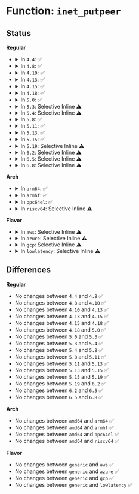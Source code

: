 # Function: <code>inet_putpeer</code>

## Status
<b>Regular</b>
<ul>
<li>
<details>
<summary>In <code>4.4</code>: ✅</summary>

```c
void inet_putpeer(struct inet_peer *p);
```

**Collision:** Unique Global

**Inline:** No

**Transformation:** False

**Instances:**

```
In net/ipv4/inetpeer.c (ffffffff81757c80)
Location: net/ipv4/inetpeer.c:467
Inline: False
Direct callers:
  - net/ipv4/route.c:ip_error
  - net/ipv4/route.c:ip_error
  - net/ipv4/route.c:ip_rt_send_redirect
  - net/ipv4/route.c:ip_rt_send_redirect
  - net/ipv4/ip_fragment.c:ip4_frag_free
  - net/ipv6/ip6_output.c:ip6_forward
  - net/ipv6/ndisc.c:ndisc_send_redirect
  - net/ipv6/icmp.c:icmp6_send
```
**Symbols:**

```
ffffffff81757c80-ffffffff81757c9f: inet_putpeer (STB_GLOBAL)
```
</details>
</li>
<li>
<details>
<summary>In <code>4.8</code>: ✅</summary>

```c
void inet_putpeer(struct inet_peer *p);
```

**Collision:** Unique Global

**Inline:** No

**Transformation:** False

**Instances:**

```
In net/ipv4/inetpeer.c (ffffffff817c3f20)
Location: net/ipv4/inetpeer.c:467
Inline: False
Direct callers:
  - net/ipv4/route.c:ip_error
  - net/ipv4/route.c:ip_error
  - net/ipv4/route.c:ip_rt_send_redirect
  - net/ipv4/route.c:ip_rt_send_redirect
  - net/ipv4/ip_fragment.c:ip4_frag_free
  - net/ipv6/ip6_output.c:ip6_forward
  - net/ipv6/ndisc.c:ndisc_send_redirect
  - net/ipv6/icmp.c:icmp6_send
```
**Symbols:**

```
ffffffff817c3f20-ffffffff817c3f3f: inet_putpeer (STB_GLOBAL)
```
</details>
</li>
<li>
<details>
<summary>In <code>4.10</code>: ✅</summary>

```c
void inet_putpeer(struct inet_peer *p);
```

**Collision:** Unique Global

**Inline:** No

**Transformation:** False

**Instances:**

```
In net/ipv4/inetpeer.c (ffffffff817f3a40)
Location: net/ipv4/inetpeer.c:467
Inline: False
Direct callers:
  - net/ipv4/route.c:ip_error
  - net/ipv4/route.c:ip_error
  - net/ipv4/route.c:ip_rt_send_redirect
  - net/ipv4/route.c:ip_rt_send_redirect
  - net/ipv4/ip_fragment.c:ip4_frag_free
  - net/ipv6/ip6_output.c:ip6_forward
  - net/ipv6/ndisc.c:ndisc_send_redirect
  - net/ipv6/icmp.c:icmp6_send
```
**Symbols:**

```
ffffffff817f3a40-ffffffff817f3a5f: inet_putpeer (STB_GLOBAL)
```
</details>
</li>
<li>
<details>
<summary>In <code>4.13</code>: ✅</summary>

```c
void inet_putpeer(struct inet_peer *p);
```

**Collision:** Unique Global

**Inline:** No

**Transformation:** False

**Instances:**

```
In net/ipv4/inetpeer.c (ffffffff81813e30)
Location: net/ipv4/inetpeer.c:467
Inline: False
Direct callers:
  - net/ipv4/route.c:ip_error
  - net/ipv4/route.c:ip_error
  - net/ipv4/route.c:ip_rt_send_redirect
  - net/ipv4/route.c:ip_rt_send_redirect
  - net/ipv4/ip_fragment.c:ip4_frag_free
  - net/ipv6/ip6_output.c:ip6_forward
  - net/ipv6/ndisc.c:ndisc_send_redirect
  - net/ipv6/icmp.c:icmp6_send
```
**Symbols:**

```
ffffffff81813e30-ffffffff81813e4f: inet_putpeer (STB_GLOBAL)
```
</details>
</li>
<li>
<details>
<summary>In <code>4.15</code>: ✅</summary>

```c
void inet_putpeer(struct inet_peer *p);
```

**Collision:** Unique Global

**Inline:** No

**Transformation:** False

**Instances:**

```
In net/ipv4/inetpeer.c (ffffffff81893930)
Location: net/ipv4/inetpeer.c:235
Inline: False
Direct callers:
  - net/ipv4/route.c:ip_error
  - net/ipv4/route.c:ip_error
  - net/ipv4/route.c:ip_rt_send_redirect
  - net/ipv4/route.c:ip_rt_send_redirect
  - net/ipv4/inetpeer.c:inetpeer_invalidate_tree
  - net/ipv4/ip_fragment.c:ip4_frag_free
  - net/ipv6/ip6_output.c:ip6_forward
  - net/ipv6/ndisc.c:ndisc_send_redirect
  - net/ipv6/icmp.c:icmp6_send
```
**Symbols:**

```
ffffffff81893930-ffffffff81893969: inet_putpeer (STB_GLOBAL)
```
</details>
</li>
<li>
<details>
<summary>In <code>4.18</code>: ✅</summary>

```c
void inet_putpeer(struct inet_peer *p);
```

**Collision:** Unique Global

**Inline:** No

**Transformation:** False

**Instances:**

```
In net/ipv4/inetpeer.c (ffffffff818e78e0)
Location: net/ipv4/inetpeer.c:237
Inline: False
Direct callers:
  - net/ipv4/route.c:ip_error
  - net/ipv4/route.c:ip_error
  - net/ipv4/route.c:ip_rt_send_redirect
  - net/ipv4/inetpeer.c:inetpeer_invalidate_tree
  - net/ipv4/ip_fragment.c:ip4_frag_free
  - net/ipv6/ip6_output.c:ip6_forward
  - net/ipv6/ndisc.c:ndisc_send_redirect
  - net/ipv6/icmp.c:icmp6_send
```
**Symbols:**

```
ffffffff818e78e0-ffffffff818e7919: inet_putpeer (STB_GLOBAL)
```
</details>
</li>
<li>
<details>
<summary>In <code>5.0</code>: ✅</summary>

```c
void inet_putpeer(struct inet_peer *p);
```

**Collision:** Unique Global

**Inline:** No

**Transformation:** False

**Instances:**

```
In net/ipv4/inetpeer.c (ffffffff81914790)
Location: net/ipv4/inetpeer.c:238
Inline: False
Direct callers:
  - net/ipv4/route.c:ip_error
  - net/ipv4/route.c:ip_error
  - net/ipv4/route.c:ip_rt_send_redirect
  - net/ipv4/inetpeer.c:inetpeer_invalidate_tree
  - net/ipv4/ip_fragment.c:ip4_frag_free
  - net/ipv6/ip6_output.c:ip6_forward
  - net/ipv6/ndisc.c:ndisc_send_redirect
  - net/ipv6/icmp.c:icmp6_send
```
**Symbols:**

```
ffffffff81914790-ffffffff819147c9: inet_putpeer (STB_GLOBAL)
```
</details>
</li>
<li>
<details>
<summary>In <code>5.3</code>: Selective Inline ⚠️</summary>

```c
void inet_putpeer(struct inet_peer *p);
```

**Collision:** Unique Global

**Inline:** Selective

**Transformation:** False

**Instances:**

```
In net/ipv4/inetpeer.c (ffffffff81976fa0)
Location: net/ipv4/inetpeer.c:238
Inline: True
Direct callers:
  - net/ipv4/route.c:ip_error
  - net/ipv4/route.c:ip_error
  - net/ipv4/route.c:ip_rt_send_redirect
  - net/ipv4/inetpeer.c:inetpeer_invalidate_tree
  - net/ipv4/ip_fragment.c:ip4_frag_free
  - net/ipv6/ip6_output.c:ip6_forward
  - net/ipv6/ndisc.c:ndisc_send_redirect
  - net/ipv6/icmp.c:icmpv6_xrlim_allow
```
**Symbols:**

```
ffffffff81976fa0-ffffffff81976fd8: inet_putpeer (STB_GLOBAL)
```
</details>
</li>
<li>
<details>
<summary>In <code>5.4</code>: Selective Inline ⚠️</summary>

```c
void inet_putpeer(struct inet_peer *p);
```

**Collision:** Unique Global

**Inline:** Selective

**Transformation:** False

**Instances:**

```
In net/ipv4/inetpeer.c (ffffffff819ad930)
Location: net/ipv4/inetpeer.c:243
Inline: True
Direct callers:
  - net/ipv4/route.c:ip_error
  - net/ipv4/route.c:ip_error
  - net/ipv4/route.c:ip_rt_send_redirect
  - net/ipv4/inetpeer.c:inetpeer_invalidate_tree
  - net/ipv4/ip_fragment.c:ip4_frag_free
  - net/ipv6/ip6_output.c:ip6_forward
  - net/ipv6/ndisc.c:ndisc_send_redirect
  - net/ipv6/icmp.c:icmpv6_xrlim_allow
```
**Symbols:**

```
ffffffff819ad930-ffffffff819ad968: inet_putpeer (STB_GLOBAL)
```
</details>
</li>
<li>
<details>
<summary>In <code>5.8</code>: ✅</summary>

```c
void inet_putpeer(struct inet_peer *p);
```

**Collision:** Unique Global

**Inline:** No

**Transformation:** False

**Instances:**

```
In net/ipv4/inetpeer.c (ffffffff81a97400)
Location: net/ipv4/inetpeer.c:243
Inline: False
Direct callers:
  - net/ipv4/route.c:ip_error
  - net/ipv4/route.c:ip_error
  - net/ipv4/route.c:ip_rt_send_redirect
  - net/ipv4/route.c:ip_rt_send_redirect
  - net/ipv4/inetpeer.c:inetpeer_invalidate_tree
  - net/ipv4/ip_fragment.c:ip4_frag_free
  - net/ipv6/ip6_output.c:ip6_forward
  - net/ipv6/ndisc.c:ndisc_send_redirect
  - net/ipv6/icmp.c:icmpv6_xrlim_allow
```
**Symbols:**

```
ffffffff81a97400-ffffffff81a97456: inet_putpeer (STB_GLOBAL)
```
</details>
</li>
<li>
<details>
<summary>In <code>5.11</code>: ✅</summary>

```c
void inet_putpeer(struct inet_peer *p);
```

**Collision:** Unique Global

**Inline:** No

**Transformation:** False

**Instances:**

```
In net/ipv4/inetpeer.c (ffffffff81aa13c0)
Location: net/ipv4/inetpeer.c:243
Inline: False
Direct callers:
  - net/ipv4/route.c:ip_error
  - net/ipv4/route.c:ip_error
  - net/ipv4/route.c:ip_rt_send_redirect
  - net/ipv4/route.c:ip_rt_send_redirect
  - net/ipv4/inetpeer.c:inetpeer_invalidate_tree
  - net/ipv4/ip_fragment.c:ip4_frag_free
  - net/ipv6/ip6_output.c:ip6_forward
  - net/ipv6/ndisc.c:ndisc_send_redirect
  - net/ipv6/icmp.c:icmpv6_xrlim_allow
```
**Symbols:**

```
ffffffff81aa13c0-ffffffff81aa1416: inet_putpeer (STB_GLOBAL)
```
</details>
</li>
<li>
<details>
<summary>In <code>5.13</code>: ✅</summary>

```c
void inet_putpeer(struct inet_peer *p);
```

**Collision:** Unique Global

**Inline:** No

**Transformation:** False

**Instances:**

```
In net/ipv4/inetpeer.c (ffffffff81a8c310)
Location: net/ipv4/inetpeer.c:236
Inline: False
Direct callers:
  - net/ipv4/route.c:ip_error
  - net/ipv4/route.c:ip_error
  - net/ipv4/route.c:ip_rt_send_redirect
  - net/ipv4/route.c:ip_rt_send_redirect
  - net/ipv4/inetpeer.c:inetpeer_invalidate_tree
  - net/ipv4/ip_fragment.c:ip4_frag_free
  - net/ipv6/ip6_output.c:ip6_forward
  - net/ipv6/ndisc.c:ndisc_send_redirect
  - net/ipv6/icmp.c:icmpv6_xrlim_allow
```
**Symbols:**

```
ffffffff81a8c310-ffffffff81a8c366: inet_putpeer (STB_GLOBAL)
```
</details>
</li>
<li>
<details>
<summary>In <code>5.15</code>: ✅</summary>

```c
void inet_putpeer(struct inet_peer *p);
```

**Collision:** Unique Global

**Inline:** No

**Transformation:** False

**Instances:**

```
In net/ipv4/inetpeer.c (ffffffff81b472e0)
Location: net/ipv4/inetpeer.c:236
Inline: False
Direct callers:
  - net/ipv4/route.c:ip_error
  - net/ipv4/route.c:ip_error
  - net/ipv4/route.c:ip_rt_send_redirect
  - net/ipv4/route.c:ip_rt_send_redirect
  - net/ipv4/inetpeer.c:inetpeer_invalidate_tree
  - net/ipv4/ip_fragment.c:ip4_frag_free
  - net/ipv6/ip6_output.c:ip6_forward
  - net/ipv6/ndisc.c:ndisc_send_redirect
  - net/ipv6/icmp.c:icmpv6_xrlim_allow
```
**Symbols:**

```
ffffffff81b472e0-ffffffff81b47336: inet_putpeer (STB_GLOBAL)
```
</details>
</li>
<li>
<details>
<summary>In <code>5.19</code>: Selective Inline ⚠️</summary>

```c
void inet_putpeer(struct inet_peer *p);
```

**Collision:** Unique Global

**Inline:** Selective

**Transformation:** False

**Instances:**

```
In net/ipv4/inetpeer.c (ffffffff81cd4420)
Location: net/ipv4/inetpeer.c:240
Inline: True
Direct callers:
  - net/ipv4/route.c:ip_error
  - net/ipv4/route.c:ip_error
  - net/ipv4/route.c:ip_rt_send_redirect
  - net/ipv4/route.c:ip_rt_send_redirect
  - net/ipv4/inetpeer.c:inetpeer_invalidate_tree
  - net/ipv4/ip_fragment.c:ip4_frag_free
  - net/ipv6/ip6_output.c:ip6_forward
  - net/ipv6/ndisc.c:ndisc_send_redirect
  - net/ipv6/icmp.c:icmpv6_xrlim_allow
```
**Symbols:**

```
ffffffff81cd4420-ffffffff81cd449a: inet_putpeer (STB_GLOBAL)
```
</details>
</li>
<li>
<details>
<summary>In <code>6.2</code>: Selective Inline ⚠️</summary>

```c
void inet_putpeer(struct inet_peer *p);
```

**Collision:** Unique Global

**Inline:** Selective

**Transformation:** False

**Instances:**

```
In net/ipv4/inetpeer.c (ffffffff81e946d0)
Location: net/ipv4/inetpeer.c:240
Inline: True
Direct callers:
  - net/ipv4/route.c:ip_error
  - net/ipv4/route.c:ip_error
  - net/ipv4/route.c:ip_rt_send_redirect
  - net/ipv4/route.c:ip_rt_send_redirect
  - net/ipv4/inetpeer.c:inetpeer_invalidate_tree
  - net/ipv4/ip_fragment.c:ip4_frag_free
  - net/ipv6/ip6_output.c:ip6_forward
  - net/ipv6/ndisc.c:ndisc_send_redirect
  - net/ipv6/icmp.c:icmpv6_xrlim_allow
```
**Symbols:**

```
ffffffff81e946d0-ffffffff81e9474a: inet_putpeer (STB_GLOBAL)
```
</details>
</li>
<li>
<details>
<summary>In <code>6.5</code>: Selective Inline ⚠️</summary>

```c
void inet_putpeer(struct inet_peer *p);
```

**Collision:** Unique Global

**Inline:** Selective

**Transformation:** False

**Instances:**

```
In net/ipv4/inetpeer.c (ffffffff81ef2ea0)
Location: net/ipv4/inetpeer.c:240
Inline: True
Direct callers:
  - net/ipv4/route.c:ip_error
  - net/ipv4/route.c:ip_error
  - net/ipv4/route.c:ip_rt_send_redirect
  - net/ipv4/route.c:ip_rt_send_redirect
  - net/ipv4/inetpeer.c:inetpeer_invalidate_tree
  - net/ipv4/ip_fragment.c:ip4_frag_free
  - net/ipv4/icmp.c:icmpv4_xrlim_allow
  - net/ipv6/ip6_output.c:ip6_forward
  - net/ipv6/ndisc.c:ndisc_send_redirect
  - net/ipv6/icmp.c:icmpv6_xrlim_allow
```
**Symbols:**

```
ffffffff81ef2ea0-ffffffff81ef2f1a: inet_putpeer (STB_GLOBAL)
```
</details>
</li>
<li>
<details>
<summary>In <code>6.8</code>: Selective Inline ⚠️</summary>

```c
void inet_putpeer(struct inet_peer *p);
```

**Collision:** Unique Global

**Inline:** Selective

**Transformation:** False

**Instances:**

```
In net/ipv4/inetpeer.c (ffffffff81fb6e30)
Location: net/ipv4/inetpeer.c:240
Inline: True
Direct callers:
  - net/ipv4/route.c:ip_error
  - net/ipv4/route.c:ip_error
  - net/ipv4/route.c:ip_rt_send_redirect
  - net/ipv4/route.c:ip_rt_send_redirect
  - net/ipv4/inetpeer.c:inetpeer_invalidate_tree
  - net/ipv4/ip_fragment.c:ip4_frag_free
  - net/ipv4/icmp.c:icmpv4_xrlim_allow
  - net/ipv6/ip6_output.c:ip6_forward
  - net/ipv6/ndisc.c:ndisc_send_redirect
  - net/ipv6/icmp.c:icmpv6_xrlim_allow
```
**Symbols:**

```
ffffffff81fb6e30-ffffffff81fb6eaa: inet_putpeer (STB_GLOBAL)
```
</details>
</li>
</ul>
<b>Arch</b>
<ul>
<li>
<details>
<summary>In <code>arm64</code>: ✅</summary>

```c
void inet_putpeer(struct inet_peer *p);
```

**Collision:** Unique Global

**Inline:** No

**Transformation:** False

**Instances:**

```
In net/ipv4/inetpeer.c (ffff800010c5d888)
Location: net/ipv4/inetpeer.c:243
Inline: False
Direct callers:
  - net/ipv4/route.c:ip_error
  - net/ipv4/route.c:ip_error
  - net/ipv4/route.c:ip_rt_send_redirect
  - net/ipv4/inetpeer.c:inetpeer_invalidate_tree
  - net/ipv4/ip_fragment.c:ip4_frag_free
  - net/ipv6/ip6_output.c:ip6_forward
  - net/ipv6/ndisc.c:ndisc_send_redirect
  - net/ipv6/icmp.c:icmpv6_xrlim_allow
```
**Symbols:**

```
ffff800010c5d888-ffff800010c5d8e4: inet_putpeer (STB_GLOBAL)
```
</details>
</li>
<li>
<details>
<summary>In <code>armhf</code>: ✅</summary>

```c
void inet_putpeer(struct inet_peer *p);
```

**Collision:** Unique Global

**Inline:** No

**Transformation:** False

**Instances:**

```
In net/ipv4/inetpeer.c (c0d6d07c)
Location: net/ipv4/inetpeer.c:243
Inline: False
Direct callers:
  - net/ipv4/route.c:ip_error
  - net/ipv4/route.c:ip_error
  - net/ipv4/route.c:ip_rt_send_redirect
  - net/ipv4/inetpeer.c:inetpeer_invalidate_tree
  - net/ipv4/ip_fragment.c:ip4_frag_free
  - net/ipv6/ip6_output.c:ip6_forward
  - net/ipv6/ndisc.c:ndisc_send_redirect
  - net/ipv6/icmp.c:icmpv6_xrlim_allow
```
**Symbols:**

```
c0d6d07c-c0d6d0c8: inet_putpeer (STB_GLOBAL)
```
</details>
</li>
<li>
<details>
<summary>In <code>ppc64el</code>: ✅</summary>

```c
void inet_putpeer(struct inet_peer *p);
```

**Collision:** Unique Global

**Inline:** No

**Transformation:** False

**Instances:**

```
In net/ipv4/inetpeer.c (c000000000d60220)
Location: net/ipv4/inetpeer.c:243
Inline: False
Direct callers:
  - net/ipv4/route.c:ip_error
  - net/ipv4/route.c:ip_error
  - net/ipv4/route.c:ip_rt_send_redirect
  - net/ipv4/inetpeer.c:inetpeer_invalidate_tree
  - net/ipv4/ip_fragment.c:ip4_frag_free
  - net/ipv6/ip6_output.c:ip6_forward
  - net/ipv6/ndisc.c:ndisc_send_redirect
  - net/ipv6/icmp.c:icmpv6_xrlim_allow
```
**Symbols:**

```
c000000000d60220-c000000000d6029c: inet_putpeer (STB_GLOBAL)
```
</details>
</li>
<li>
<details>
<summary>In <code>riscv64</code>: Selective Inline ⚠️</summary>

```c
void inet_putpeer(struct inet_peer *p);
```

**Collision:** Unique Global

**Inline:** Selective

**Transformation:** False

**Instances:**

```
In net/ipv4/inetpeer.c (ffffffe0007c6572)
Location: net/ipv4/inetpeer.c:243
Inline: True
Inline callers:
  - net/ipv4/inetpeer.c:inetpeer_invalidate_tree
Direct callers:
  - net/ipv4/route.c:ip_error
  - net/ipv4/route.c:ip_error
  - net/ipv4/route.c:ip_rt_send_redirect
  - net/ipv4/ip_fragment.c:ip4_frag_free
  - net/ipv6/ip6_output.c:ip6_forward
  - net/ipv6/ndisc.c:ndisc_send_redirect
  - net/ipv6/icmp.c:icmpv6_xrlim_allow
```
**Symbols:**

```
ffffffe0007c64a8-ffffffe0007c6506: inet_putpeer (STB_GLOBAL)
```
</details>
</li>
</ul>
<b>Flavor</b>
<ul>
<li>
<details>
<summary>In <code>aws</code>: Selective Inline ⚠️</summary>

```c
void inet_putpeer(struct inet_peer *p);
```

**Collision:** Unique Global

**Inline:** Selective

**Transformation:** False

**Instances:**

```
In net/ipv4/inetpeer.c (ffffffff8194d7a0)
Location: net/ipv4/inetpeer.c:243
Inline: True
Direct callers:
  - net/ipv4/route.c:ip_error
  - net/ipv4/route.c:ip_error
  - net/ipv4/route.c:ip_rt_send_redirect
  - net/ipv4/inetpeer.c:inetpeer_invalidate_tree
  - net/ipv4/ip_fragment.c:ip4_frag_free
  - net/ipv6/ip6_output.c:ip6_forward
  - net/ipv6/ndisc.c:ndisc_send_redirect
  - net/ipv6/icmp.c:icmpv6_xrlim_allow
```
**Symbols:**

```
ffffffff8194d7a0-ffffffff8194d7d8: inet_putpeer (STB_GLOBAL)
```
</details>
</li>
<li>
<details>
<summary>In <code>azure</code>: Selective Inline ⚠️</summary>

```c
void inet_putpeer(struct inet_peer *p);
```

**Collision:** Unique Global

**Inline:** Selective

**Transformation:** False

**Instances:**

```
In net/ipv4/inetpeer.c (ffffffff81907290)
Location: net/ipv4/inetpeer.c:243
Inline: True
Direct callers:
  - net/ipv4/route.c:ip_error
  - net/ipv4/route.c:ip_error
  - net/ipv4/route.c:ip_rt_send_redirect
  - net/ipv4/inetpeer.c:inetpeer_invalidate_tree
  - net/ipv4/ip_fragment.c:ip4_frag_free
  - net/ipv6/ip6_output.c:ip6_forward
  - net/ipv6/ndisc.c:ndisc_send_redirect
  - net/ipv6/icmp.c:icmpv6_xrlim_allow
```
**Symbols:**

```
ffffffff81907290-ffffffff819072c8: inet_putpeer (STB_GLOBAL)
```
</details>
</li>
<li>
<details>
<summary>In <code>gcp</code>: Selective Inline ⚠️</summary>

```c
void inet_putpeer(struct inet_peer *p);
```

**Collision:** Unique Global

**Inline:** Selective

**Transformation:** False

**Instances:**

```
In net/ipv4/inetpeer.c (ffffffff819b7f70)
Location: net/ipv4/inetpeer.c:243
Inline: True
Direct callers:
  - net/ipv4/route.c:ip_error
  - net/ipv4/route.c:ip_error
  - net/ipv4/route.c:ip_rt_send_redirect
  - net/ipv4/inetpeer.c:inetpeer_invalidate_tree
  - net/ipv4/ip_fragment.c:ip4_frag_free
  - net/ipv6/ip6_output.c:ip6_forward
  - net/ipv6/ndisc.c:ndisc_send_redirect
  - net/ipv6/icmp.c:icmpv6_xrlim_allow
```
**Symbols:**

```
ffffffff819b7f70-ffffffff819b7fa8: inet_putpeer (STB_GLOBAL)
```
</details>
</li>
<li>
<details>
<summary>In <code>lowlatency</code>: Selective Inline ⚠️</summary>

```c
void inet_putpeer(struct inet_peer *p);
```

**Collision:** Unique Global

**Inline:** Selective

**Transformation:** False

**Instances:**

```
In net/ipv4/inetpeer.c (ffffffff819c17d0)
Location: net/ipv4/inetpeer.c:243
Inline: True
Direct callers:
  - net/ipv4/route.c:ip_error
  - net/ipv4/route.c:ip_error
  - net/ipv4/route.c:ip_rt_send_redirect
  - net/ipv4/route.c:ip_rt_send_redirect
  - net/ipv4/inetpeer.c:inetpeer_invalidate_tree
  - net/ipv4/ip_fragment.c:ip4_frag_free
  - net/ipv6/ip6_output.c:ip6_forward
  - net/ipv6/ndisc.c:ndisc_send_redirect
  - net/ipv6/icmp.c:icmpv6_xrlim_allow
```
**Symbols:**

```
ffffffff819c17d0-ffffffff819c1808: inet_putpeer (STB_GLOBAL)
```
</details>
</li>
</ul>

## Differences
<b>Regular</b>
<ul>
<li>
No changes between <code>4.4</code> and <code>4.8</code> ✅
</li>
<li>
No changes between <code>4.8</code> and <code>4.10</code> ✅
</li>
<li>
No changes between <code>4.10</code> and <code>4.13</code> ✅
</li>
<li>
No changes between <code>4.13</code> and <code>4.15</code> ✅
</li>
<li>
No changes between <code>4.15</code> and <code>4.18</code> ✅
</li>
<li>
No changes between <code>4.18</code> and <code>5.0</code> ✅
</li>
<li>
No changes between <code>5.0</code> and <code>5.3</code> ✅
</li>
<li>
No changes between <code>5.3</code> and <code>5.4</code> ✅
</li>
<li>
No changes between <code>5.4</code> and <code>5.8</code> ✅
</li>
<li>
No changes between <code>5.8</code> and <code>5.11</code> ✅
</li>
<li>
No changes between <code>5.11</code> and <code>5.13</code> ✅
</li>
<li>
No changes between <code>5.13</code> and <code>5.15</code> ✅
</li>
<li>
No changes between <code>5.15</code> and <code>5.19</code> ✅
</li>
<li>
No changes between <code>5.19</code> and <code>6.2</code> ✅
</li>
<li>
No changes between <code>6.2</code> and <code>6.5</code> ✅
</li>
<li>
No changes between <code>6.5</code> and <code>6.8</code> ✅
</li>
</ul>
<b>Arch</b>
<ul>
<li>
No changes between <code>amd64</code> and <code>arm64</code> ✅
</li>
<li>
No changes between <code>amd64</code> and <code>armhf</code> ✅
</li>
<li>
No changes between <code>amd64</code> and <code>ppc64el</code> ✅
</li>
<li>
No changes between <code>amd64</code> and <code>riscv64</code> ✅
</li>
</ul>
<b>Flavor</b>
<ul>
<li>
No changes between <code>generic</code> and <code>aws</code> ✅
</li>
<li>
No changes between <code>generic</code> and <code>azure</code> ✅
</li>
<li>
No changes between <code>generic</code> and <code>gcp</code> ✅
</li>
<li>
No changes between <code>generic</code> and <code>lowlatency</code> ✅
</li>
</ul>
